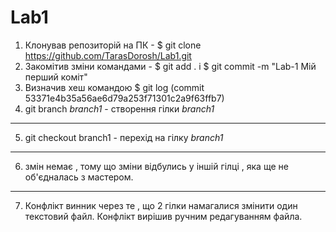 # Lab1
1. Клонував репозиторій на ПК - $ git clone https://github.com/TarasDorosh/Lab1.git
2. Закомітив зміни командами - $ git add . і $ git commit -m "Lab-1 Мій перший коміт"
3. Визначив хеш командою $ git log (commit 53371e4b35a56ae6d79a253f71301c2a9f63ffb7)
4. git branch _branch1_ - створення гілки _branch1_ 
____ 
5. git checkout branch1 - перехід на гілку _branch1_ 
____ 
6. змін немає , тому що зміни відбулись у іншій гілці , яка ще не об'єдналась з мастером.
____ 
7. Конфлікт винник через те , що 2 гілки намагалися змінити один текстовий файл. Конфлікт вирішив ручним редагуванням файла. 
